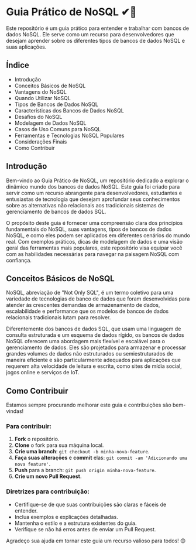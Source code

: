 # Guia Prático de NoSQL ✔🎲

Este repositório é um guia prático para entender e trabalhar com bancos de dados NoSQL. Ele serve como um recurso para desenvolvedores que desejam aprender sobre os diferentes tipos de bancos de dados NoSQL e suas aplicações.

## Índice

- Introdução
- Conceitos Básicos de NoSQL
- Vantagens do NoSQL
- Quando Utilizar NoSQL
- Tipos de Bancos de Dados NoSQL
- Características dos Bancos de Dados NoSQL
- Desafios do NoSQL
- Modelagem de Dados NoSQL
- Casos de Uso Comuns para NoSQL
- Ferramentas e Tecnologias NoSQL Populares
- Considerações Finais
- Como Contribuir

## Introdução

Bem-vindo ao Guia Prático de NoSQL, um repositório dedicado a explorar o dinâmico mundo dos bancos de dados NoSQL. Este guia foi criado para servir como um recurso abrangente para desenvolvedores, estudantes e entusiastas de tecnologia que desejam aprofundar seus conhecimentos sobre as alternativas não relacionais aos tradicionais sistemas de gerenciamento de bancos de dados SQL.

O propósito deste guia é fornecer uma compreensão clara dos princípios fundamentais do NoSQL, suas vantagens, tipos de bancos de dados NoSQL, e como eles podem ser aplicados em diferentes cenários do mundo real. Com exemplos práticos, dicas de modelagem de dados e uma visão geral das ferramentas mais populares, este repositório visa equipar você com as habilidades necessárias para navegar na paisagem NoSQL com confiança.

## Conceitos Básicos de NoSQL

NoSQL, abreviação de "Not Only SQL", é um termo coletivo para uma variedade de tecnologias de banco de dados que foram desenvolvidas para atender às crescentes demandas de armazenamento de dados, escalabilidade e performance que os modelos de bancos de dados relacionais tradicionais lutam para resolver.

Diferentemente dos bancos de dados SQL, que usam uma linguagem de consulta estruturada e um esquema de dados rígido, os bancos de dados NoSQL oferecem uma abordagem mais flexível e escalável para o gerenciamento de dados. Eles são projetados para armazenar e processar grandes volumes de dados não estruturados ou semiestruturados de maneira eficiente e são particularmente adequados para aplicações que requerem alta velocidade de leitura e escrita, como sites de mídia social, jogos online e serviços de IoT.


## Como Contribuir

Estamos sempre procurando melhorar este guia e contribuições são bem-vindas!

### Para contribuir:

1. **Fork** o repositório.
2. **Clone** o fork para sua máquina local.
3. **Crie uma branch**: `git checkout -b minha-nova-feature`.
4. **Faça suas alterações** e **commit** elas: `git commit -am 'Adicionando uma nova feature'`.
5. **Push** para a branch: `git push origin minha-nova-feature`.
6. **Crie um novo Pull Request**.

### Diretrizes para contribuição:

- Certifique-se de que suas contribuições são claras e fáceis de entender.
- Inclua exemplos e explicações detalhadas.
- Mantenha o estilo e a estrutura existentes do guia.
- Verifique se não há erros antes de enviar um Pull Request.

Agradeço sua ajuda em tornar este guia um recurso valioso para todos! 😊
